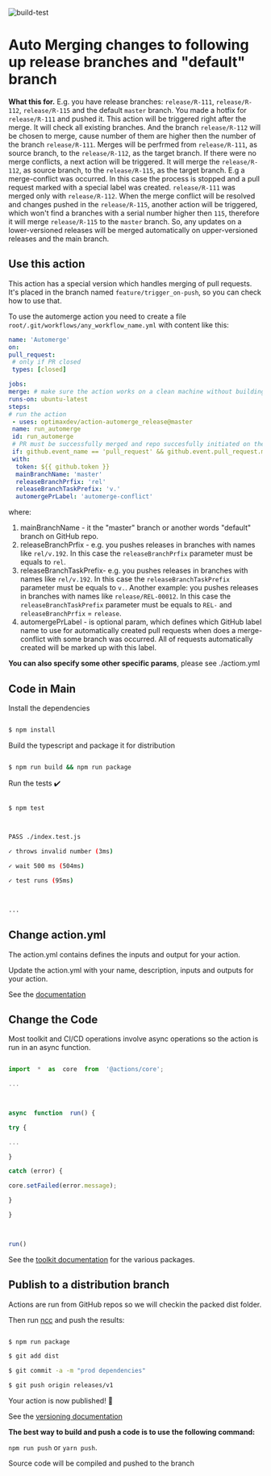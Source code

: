 ![build-test](https://github.com/optimaxdev/action-automerge_release/workflows/build-test/badge.svg)

# Auto Merging changes to following up release branches and "default" branch



**What this for.**
E.g. you have release branches:
``release/R-111``, ``release/R-112``, ``release/R-115`` and the default ``master`` branch.
You made a hotfix for ``release/R-111`` and pushed it. 
This action will be triggered right after the merge. It will check all existing branches. And the branch ``release/R-112`` will be chosen to merge, cause number of them are higher then the number of the branch ``release/R-111``. 
Merges will be perfrmed from ``release/R-111``, as source branch, to the ``release/R-112``, as the target branch.
If there were no merge conflicts, a next action will be triggered. It will merge  the ``release/R-112``, as source branch, to the ``release/R-115``, as the target branch.
E.g a merge-conflict was occurred. In this case the process is stopped and a pull request marked with a special label was created.
``release/R-111`` was merged only with ``release/R-112``. When the merge conflict will be resolved and changes pushed in the ``release/R-115``, another action will be triggered, which won't find a branches with a serial number higher then ``115``, therefore it will merge ``release/R-115`` to the ``master`` branch.
So, any updates on a lower-versioned releases will be merged automatically on upper-versioned releases and the main branch.
  
## Use this action

This action has a special version which handles merging of pull requests. It's placed in the branch named ``feature/trigger_on-push``, so you can check how to use that.

To use the automerge action you need to create a file ``root/.git/workflows/any_workflow_name.yml`` with content like this:
```yaml
name: 'Automerge'
on:
pull_request:
 # only if PR closed
 types: [closed]

jobs:
merge: # make sure the action works on a clean machine without building
runs-on: ubuntu-latest
steps:
# run the action
 - uses: optimaxdev/action-automerge_release@master
 name: run_automerge
 id: run_automerge
 # PR must be successfully merged and repo succesfully initiated on the previous step
 if: github.event_name == 'pull_request' && github.event.pull_request.merged == true
 with:
  token: ${{ github.token }}
  mainBranchName: 'master'
  releaseBranchPrfix: 'rel'
  releaseBranchTaskPrefix: 'v.'
  automergePrLabel: 'automerge-conflict'

```

where:

 1. mainBranchName - it the "master" branch or another words "default" branch on GitHub repo.
 2. releaseBranchPrfix - e.g. you pushes releases in branches with names like ``rel/v.192``. In this case the ``releaseBranchPrfix`` parameter must be equals to ``rel``.
 3. releaseBranchTaskPrefix- e.g. you pushes releases in branches with names like ``rel/v.192``. In this case the ``releaseBranchTaskPrefix`` parameter must be equals to ``v.``. Another example: you pushes releases in branches with names like ``release/REL-00012``. In this case the ``releaseBranchTaskPrefix`` parameter must be equals to ``REL-`` and ``releaseBranchPrfix`` = ``release``.
 4. automergePrLabel - is optional param, which defines which GitHub label name to use for automatically created pull requests when does a merge-conflict with some branch was occurred. All of requests automatically created will be marked up with this label.

**You can also specify some other specific params**, please see ./actiom.yml

  

## Code in Main


Install the dependencies

```bash

$ npm install

```

  

Build the typescript and package it for distribution

```bash

$ npm run build && npm run package

```

  

Run the tests :heavy_check_mark:

```bash

$ npm test

  

PASS ./index.test.js

✓ throws invalid number (3ms)

✓ wait 500 ms (504ms)

✓ test runs (95ms)

  

...

```

  

## Change action.yml

  

The action.yml contains defines the inputs and output for your action.

  

Update the action.yml with your name, description, inputs and outputs for your action.

  

See the [documentation](https://help.github.com/en/articles/metadata-syntax-for-github-actions)

  

## Change the Code

  

Most toolkit and CI/CD operations involve async operations so the action is run in an async function.

  

```javascript

import  *  as  core  from  '@actions/core';

...

  

async  function  run() {

try {

...

}

catch (error) {

core.setFailed(error.message);

}

}

  

run()

```

  

See the [toolkit documentation](https://github.com/actions/toolkit/blob/master/README.md#packages) for the various packages.

  

## Publish to a distribution branch

  

Actions are run from GitHub repos so we will checkin the packed dist folder.

  

Then run [ncc](https://github.com/zeit/ncc) and push the results:

```bash

$ npm run package

$ git add dist

$ git commit -a -m "prod dependencies"

$ git push origin releases/v1

```

  

Your action is now published! :rocket:

  

See the [versioning documentation](https://github.com/actions/toolkit/blob/master/docs/action-versioning.md)

  

**The best way to build and push a code is to use the following command:**

```npm run push``` or ```yarn push```.

Source code will be compiled and pushed to the branch
